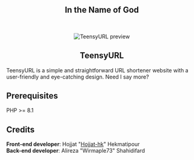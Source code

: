 <p align="center">
	<h2 align="center">In the Name of God</h2>
</p>

<br>

<p align="center">
	<img alt="TeensyURL preview" src="https://github.com/Wirmaple73/TeensyURL/assets/71328992/750562ed-c292-4feb-81f9-2c7ab65ec06f"><br>
	<h2 align="center">TeensyURL</h2>
</p>

TeensyURL is a simple and straightforward URL shortener website with a user-friendly and eye-catching design. Need I say more?

## Prerequisites
PHP >= 8.1

## Credits
**Front-end developer**: Hojjat "[Hojjat-hk](https://github.com/Hojjat-hk)" Hekmatipour<br>
**Back-end developer**: Alireza "Wirmaple73" Shahidifard
